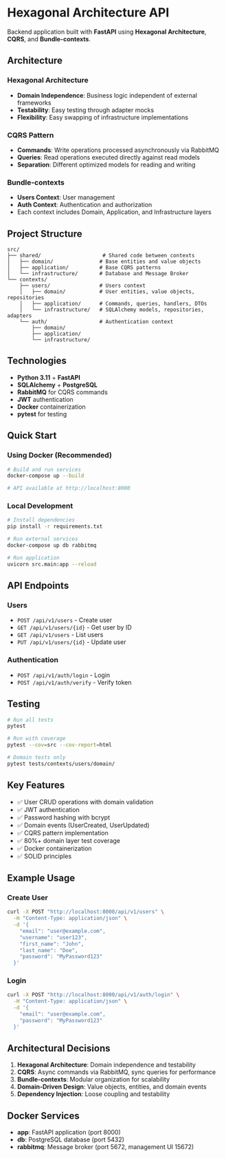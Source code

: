 # Hexagonal Architecture API

Backend application built with **FastAPI** using **Hexagonal Architecture**, **CQRS**, and **Bundle-contexts**.

## Architecture

### Hexagonal Architecture
- **Domain Independence**: Business logic independent of external frameworks
- **Testability**: Easy testing through adapter mocks
- **Flexibility**: Easy swapping of infrastructure implementations

### CQRS Pattern
- **Commands**: Write operations processed asynchronously via RabbitMQ
- **Queries**: Read operations executed directly against read models
- **Separation**: Different optimized models for reading and writing

### Bundle-contexts
- **Users Context**: User management
- **Auth Context**: Authentication and authorization
- Each context includes Domain, Application, and Infrastructure layers

## Project Structure

```
src/
├── shared/                    # Shared code between contexts
│   ├── domain/               # Base entities and value objects
│   ├── application/          # Base CQRS patterns
│   └── infrastructure/       # Database and Message Broker
└── contexts/
    ├── users/                # Users context
    │   ├── domain/           # User entities, value objects, repositories
    │   ├── application/      # Commands, queries, handlers, DTOs
    │   └── infrastructure/   # SQLAlchemy models, repositories, adapters
    └── auth/                 # Authentication context
        ├── domain/
        ├── application/
        └── infrastructure/
```

## Technologies

- **Python 3.11** + **FastAPI**
- **SQLAlchemy** + **PostgreSQL**
- **RabbitMQ** for CQRS commands
- **JWT** authentication
- **Docker** containerization
- **pytest** for testing

## Quick Start

### Using Docker (Recommended)

```bash
# Build and run services
docker-compose up --build

# API available at http://localhost:8000
```

### Local Development

```bash
# Install dependencies
pip install -r requirements.txt

# Run external services
docker-compose up db rabbitmq

# Run application
uvicorn src.main:app --reload
```

## API Endpoints

### Users
- `POST /api/v1/users` - Create user
- `GET /api/v1/users/{id}` - Get user by ID
- `GET /api/v1/users` - List users
- `PUT /api/v1/users/{id}` - Update user

### Authentication
- `POST /api/v1/auth/login` - Login
- `POST /api/v1/auth/verify` - Verify token

## Testing

```bash
# Run all tests
pytest

# Run with coverage
pytest --cov=src --cov-report=html

# Domain tests only
pytest tests/contexts/users/domain/
```

## Key Features

- ✅ User CRUD operations with domain validation
- ✅ JWT authentication
- ✅ Password hashing with bcrypt
- ✅ Domain events (UserCreated, UserUpdated)
- ✅ CQRS pattern implementation
- ✅ 80%+ domain layer test coverage
- ✅ Docker containerization
- ✅ SOLID principles

## Example Usage

### Create User
```bash
curl -X POST "http://localhost:8000/api/v1/users" \
  -H "Content-Type: application/json" \
  -d '{
    "email": "user@example.com",
    "username": "user123",
    "first_name": "John",
    "last_name": "Doe",
    "password": "MyPassword123"
  }'
```

### Login
```bash
curl -X POST "http://localhost:8000/api/v1/auth/login" \
  -H "Content-Type: application/json" \
  -d '{
    "email": "user@example.com",
    "password": "MyPassword123"
  }'
```

## Architectural Decisions

1. **Hexagonal Architecture**: Domain independence and testability
2. **CQRS**: Async commands via RabbitMQ, sync queries for performance
3. **Bundle-contexts**: Modular organization for scalability
4. **Domain-Driven Design**: Value objects, entities, and domain events
5. **Dependency Injection**: Loose coupling and testability

## Docker Services

- **app**: FastAPI application (port 8000)
- **db**: PostgreSQL database (port 5432)
- **rabbitmq**: Message broker (port 5672, management UI 15672)